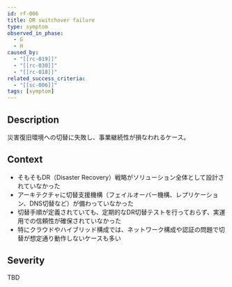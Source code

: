 ```yaml
---
id: rf-006
title: DR switchover failure
type: symptom
observed_in_phase:
  - G
  - H
caused_by:
  - "[[rc-019]]"
  - "[[rc-030]]"
  - "[[rc-018]]"
related_success_criteria:
  - "[[sc-006]]"
tags: [symptom]
---
```


## Description
災害復旧環境への切替に失敗し、事業継続性が損なわれるケース。

## Context
- そもそもDR（Disaster Recovery）戦略がソリューション全体として設計されていなかった  
- アーキテクチャに切替支援機構（フェイルオーバー機構、レプリケーション、DNS切替など）が備わっていなかった  
- 切替手順が定義されていても、定期的なDR切替テストを行っておらず、実運用での信頼性が確保されていなかった  
- 特にクラウドやハイブリッド構成では、ネットワーク構成や認証の問題で切替が想定通り動作しないケースも多い

## Severity
TBD
